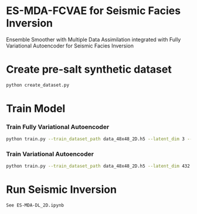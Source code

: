 # ES-MDA-FCVAE for Seismic Facies Inversion
Ensemble Smoother with Multiple Data Assimilation integrated with Fully Variational Autoencoder for Seismic Facies Inversion

# Create pre-salt synthetic dataset
```bash
python create_dataset.py
```

# Train Model

### Train Fully Variational Autoencoder
```bash
python train.py --train_dataset_path data_48x48_2D.h5 --latent_dim 3 --epochs 100 --model fcvae
```

### Train Variational Autoencoder
```bash
python train.py --train_dataset_path data_48x48_2D.h5 --latent_dim 432 --epochs 100 --model vae
```

# Run Seismic Inversion
```bash
See ES-MDA-DL_2D.ipynb
```